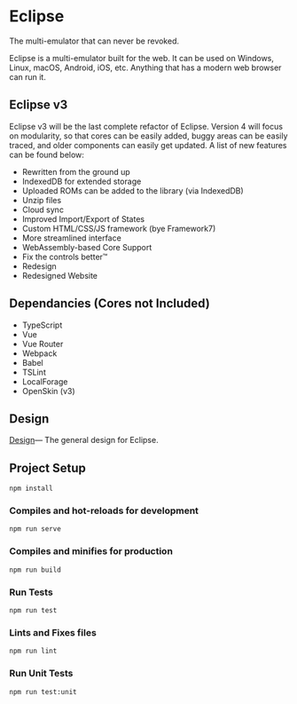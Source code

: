 # Eclipse
The multi-emulator that can never be revoked.

Eclipse is a multi-emulator built for the web. It can be used on Windows, Linux, macOS, Android, iOS, etc. Anything that has a modern web browser can run it.


## Eclipse v3
Eclipse v3 will be the last complete refactor of Eclipse. Version 4 will focus on modularity, so that cores can be easily added, buggy areas can be easily traced, and older components can easily get updated. A list of new features can be found below:
- Rewritten from the ground up
- IndexedDB for extended storage
- Uploaded ROMs can be added to the library (via IndexedDB)
- Unzip files
- Cloud sync
- Improved Import/Export of States
- Custom HTML/CSS/JS framework (bye Framework7)
- More streamlined interface
- WebAssembly-based Core Support
- Fix the controls better™
- Redesign
- Redesigned Website

## Dependancies (Cores not Included)
- TypeScript
- Vue
- Vue Router
- Webpack
- Babel
- TSLint
- LocalForage
- OpenSkin (v3)

## Design
[Design](https://sketch.cloud/s/zkVKa)–– The general design for Eclipse.

## Project Setup
```
npm install
```

### Compiles and hot-reloads for development
```
npm run serve
```

### Compiles and minifies for production
```
npm run build
```

### Run Tests
```
npm run test
```

### Lints and Fixes files
```
npm run lint
```

### Run Unit Tests
```
npm run test:unit
```
